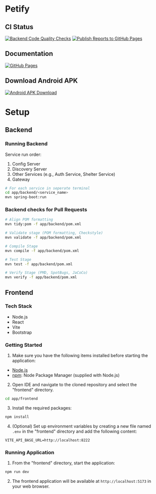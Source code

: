 # Petify

## CI Status
[![Backend Code Quality Checks](https://github.com/wiktorszewczyk/Petify/actions/workflows/checks.yml/badge.svg)](https://github.com/wiktorszewczyk/Petify/actions/workflows/checks.yml)
[![Publish Reports to GitHub Pages](https://github.com/wiktorszewczyk/Petify/actions/workflows/reporting.yml/badge.svg)](https://github.com/wiktorszewczyk/Petify/actions/workflows/reporting.yml)

## Documentation
[![GitHub Pages](https://img.shields.io/badge/GitHub%20Pages-222222?style=for-the-badge&logo=GitHub%20Pages&logoColor=white)](https://wiktorszewczyk.github.io/Petify/)

## Download Android APK
[![Android APK Download](https://img.shields.io/badge/Android-3DDC84?style=for-the-badge&logo=android&logoColor=white)](https://apk.petify.x5z1fu.com)

# Setup

## Backend

### Running Backend
Service run order:
1. Config Server
2. Discovery Server
3. Other Services (e.g., Auth Service, Shelter Service)
4. Gateway

```sh
# For each service in seperate terminal
cd app/backend/<service_name>
mvn spring-boot:run
```

### Backend checks for Pull Requests
```sh
# Align POM formatting
mvn tidy:pom -f app/backend/pom.xml

# Validate stage (POM formatting, Checkstyle)
mvn validate -f app/backend/pom.xml

# Compile Stage
mvn compile -f app/backend/pom.xml

# Test Stage
mvn test -f app/backend/pom.xml

# Verify Stage (PMD, SpotBugs, JaCoCo)
mvn verify -f app/backend/pom.xml
```

## Frontend

### Tech Stack

- Node.js
- React
- Vite 
- Bootstrap

### Getting Started

1. Make sure you have the following items installed before starting the application:

- [Node.js](https://nodejs.org)
- [npm](https://docs.npmjs.com/downloading-and-installing-node-js-and-npm): Node Package Manager (supplied with Node.js)

2. Open IDE and navigate to the cloned repository and select the "frontend" directory.
```sh
cd app/frontend
```

3. Install the required packages:
```sh
npm install
```

4. (Optional) Set up environment variables by creating a new file named `.env` in the "frontend" directory  and add the following content:

```env
VITE_API_BASE_URL=http://localhost:8222
```
 
### Running Application

1. From the "frontend" directory, start the application:
```sh
npm run dev
```

2. The frontend application will be available at `http://localhost:5173` in your web browser.
